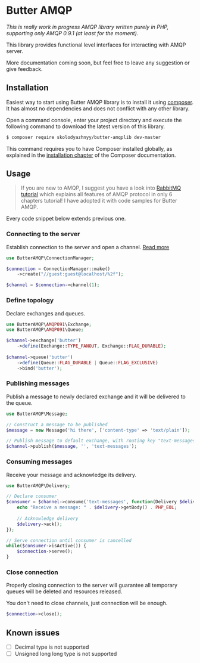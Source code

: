 # Butter AMQP

_This is really work in progress AMQP library written purely in PHP, supporting only AMQP 0.9.1 (at least for the moment)._
 
This library provides functional level interfaces for interacting with AMQP server.

More documentation coming soon, but feel free to leave any suggestion or give feedback.

## Installation

Easiest way to start using Butter AMQP library is to install it using [composer](https://getcomposer.org/doc/00-intro.md#introduction). 
It has almost no dependencies and does not conflict with any other library.

Open a command console, enter your project directory and execute the following command to download the latest version of this library.

```bash
$ composer require skolodyazhnyy/butter-amqplib dev-master
```

This command requires you to have Composer installed globally, as explained in the  [installation chapter](https://getcomposer.org/doc/00-intro.md)
of the Composer documentation.

## Usage

> If you are new to AMQP, I suggest you have a look into [RabbitMQ tutorial](docs/rabbit-tutorial/tutorial-one.md) which
  explains all features of AMQP protocol in only 6 chapters tutorial! I have adopted it with code samples for Butter
  AMQP.

Every code snippet below extends previous one.

### Connecting to the server

Establish connection to the server and open a channel. [Read more](/docs/connecting.md)

```php
use ButterAMQP\ConnectionManager;

$connection = ConnectionManager::make()
    ->create("//guest:guest@localhost/%2f");

$channel = $connection->channel(1);
```

### Define topology

Declare exchanges and queues.

```php
use ButterAMQP\AMQP091\Exchange;
use ButterAMQP\AMQP091\Queue;

$channel->exchange('butter')
    ->define(Exchange::TYPE_FANOUT, Exchange::FLAG_DURABLE);
    
$channel->queue('butter')
    ->define(Queue::FLAG_DURABLE | Queue::FLAG_EXCLUSIVE)
    ->bind('butter');
```

### Publishing messages

Publish a message to newly declared exchange and it will be delivered to the queue.

```php
use ButterAMQP\Message;

// Construct a message to be published
$message = new Message('hi there', ['content-type' => 'text/plain']);

// Publish message to default exchange, with routing key "text-messages".
$channel->publish($message, '', 'text-messages');
```

### Consuming messages

Receive your message and acknowledge its delivery.

```php
use ButterAMQP\Delivery;

// Declare consumer
$consumer = $channel->consume('text-messages', function(Delivery $delivery) {
    echo "Receive a message: " . $delivery->getBody() . PHP_EOL;
    
    // Acknowledge delivery
    $delivery->ack();
});

// Serve connection until consumer is cancelled
while($consumer->isActive()) {
    $connection->serve();
}
```

### Close connection

Properly closing connection to the server will guarantee all temporary queues will be deleted and resources released.

You don't need to close channels, just connection will be enough.

```php
$connection->close();
```

## Known issues

- [ ] Decimal type is not supported
- [ ] Unsigned long long type is not supported
